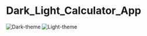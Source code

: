 # Dark_Light_Calculator_App
![Dark-theme](https://user-images.githubusercontent.com/97186965/183473462-b571b6a0-7bf3-48f0-97f9-ae7e0a9d434d.PNG)
![Light-theme](https://user-images.githubusercontent.com/97186965/183473465-c04104ac-2afa-46ec-912c-23642482f31d.PNG)

